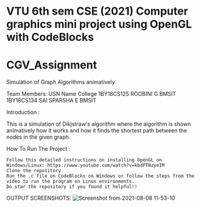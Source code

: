 
# VTU 6th sem CSE (2021) Computer graphics mini project using OpenGL with CodeBlocks

# CGV_Assignment
Simulation of Graph Algorithms animatively

Team Members:
USN 	        Name 	        College
1BY18CS125 	ROOBINI G 	BMSIT
1BY18CS134 	SAI SPARSHA E 	BMSIT

Introduction :

This is a simulation of Dikjstraw's algorithm where the algorithm is shown animatively how it works and how it finds the shortest path between the nodes in the given graph.

How To Run The Project :

    Follow this detailed instructions on installing OpenGL on Windows/Linux: https://www.youtube.com/watch?v=kbdPTNzyeIM
    Clone the repository
    Run the .c file on CodeBlocks on Windows or follow the steps from the video to run the program on Linux environments.
    Do star the repository if you found it helpful!!

OUTPUT SCREENSHOTS:
![Screenshot from 2021-08-08 11-53-10](https://user-images.githubusercontent.com/69576158/128622960-3de26477-d29f-4d81-babd-279f43a29d94.png)
